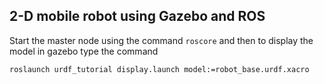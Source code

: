 2-D mobile robot using Gazebo and ROS
---

Start the master node using the command `roscore` and then to display the model in gazebo type the command
```
roslaunch urdf_tutorial display.launch model:=robot_base.urdf.xacro
```
